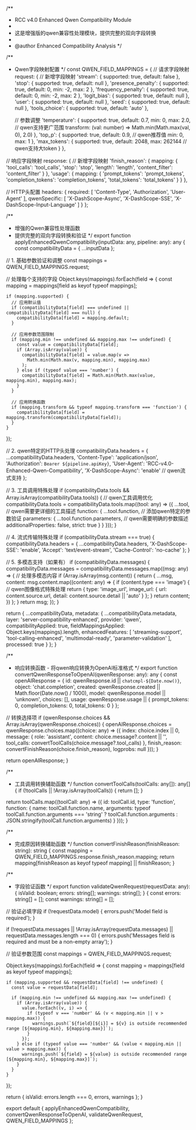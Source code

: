 /**
 * RCC v4.0 Enhanced Qwen Compatibility Module
 * 
 * 这是增强版的qwen兼容性处理模块，提供完整的双向字段转换
 * 
 * @author Enhanced Compatibility Analysis
 */

/**
 * Qwen字段映射配置
 */
const QWEN_FIELD_MAPPINGS = {
  // 请求字段映射
  request: {
    // 新增字段映射
    'stream': { supported: true, default: false },
    'stop': { supported: true, default: null },
    'presence_penalty': { supported: true, default: 0, min: -2, max: 2 },
    'frequency_penalty': { supported: true, default: 0, min: -2, max: 2 },
    'logit_bias': { supported: true, default: null },
    'user': { supported: true, default: null },
    'seed': { supported: true, default: null },
    'tools_choice': { supported: true, default: 'auto' },
    
    // 参数调整
    'temperature': { 
      supported: true, 
      default: 0.7, 
      min: 0, 
      max: 2.0, // qwen支持更广范围
      transform: (val: number) => Math.min(Math.max(val, 0), 2.0)
    },
    'top_p': { 
      supported: true, 
      default: 0.9, // qwen推荐值
      min: 0, 
      max: 1 
    },
    'max_tokens': { 
      supported: true, 
      default: 2048, 
      max: 262144 // qwen支持大token
    }
  },
  
  // 响应字段映射
  response: {
    // 新增字段映射
    'finish_reason': {
      mapping: {
        'tool_calls': 'tool_calls',
        'stop': 'stop',
        'length': 'length',
        'content_filter': 'content_filter'
      }
    },
    'usage': {
      mapping: {
        'prompt_tokens': 'prompt_tokens',
        'completion_tokens': 'completion_tokens',
        'total_tokens': 'total_tokens'
      }
    }
  },
  
  // HTTP头配置
  headers: {
    required: [
      'Content-Type',
      'Authorization',
      'User-Agent'
    ],
    qwenSpecific: [
      'X-DashScope-Async',
      'X-DashScope-SSE',
      'X-DashScope-Input-Language'
    ]
  }
};

/**
 * 增强的Qwen兼容性处理函数
 * 提供完整的双向字段转换和验证
 */
export function applyEnhancedQwenCompatibility(inputData: any, pipeline: any): any {
  const compatibilityData = { ...inputData };
  
  // 1. 基础参数验证和调整
  const mappings = QWEN_FIELD_MAPPINGS.request;
  
  // 处理每个支持的字段
  Object.keys(mappings).forEach(field => {
    const mapping = mappings[field as keyof typeof mappings];
    
    if (mapping.supported) {
      // 应用默认值
      if (compatibilityData[field] === undefined || compatibilityData[field] === null) {
        compatibilityData[field] = mapping.default;
      }
      
      // 应用参数范围限制
      if (mapping.min !== undefined && mapping.max !== undefined) {
        const value = compatibilityData[field];
        if (Array.isArray(value)) {
          compatibilityData[field] = value.map(v => 
            Math.min(Math.max(v, mapping.min), mapping.max)
          );
        } else if (typeof value === 'number') {
          compatibilityData[field] = Math.min(Math.max(value, mapping.min), mapping.max);
        }
      }
      
      // 应用转换函数
      if (mapping.transform && typeof mapping.transform === 'function') {
        compatibilityData[field] = mapping.transform(compatibilityData[field]);
      }
    }
  });
  
  // 2. qwen特定的HTTP头处理
  compatibilityData.headers = {
    ...compatibilityData.headers,
    'Content-Type': 'application/json',
    'Authorization': `Bearer ${pipeline.apiKey}`,
    'User-Agent': 'RCC-v4.0-Enhanced-Qwen-Compatibility',
    'X-DashScope-Async': 'enable' // qwen流式支持
  };
  
  // 3. 工具调用特殊处理
  if (compatibilityData.tools && Array.isArray(compatibilityData.tools)) {
    // qwen工具调用优化
    compatibilityData.tools = compatibilityData.tools.map((tool: any) => ({
      ...tool,
      // qwen需要更详细的工具描述
      function: {
        ...tool.function,
        // 添加qwen特定的参数验证
        parameters: {
          ...tool.function.parameters,
          // qwen需要明确的参数描述
          additionalProperties: false,
          strict: true
        }
      }
    }));
  }
  
  // 4. 流式传输特殊处理
  if (compatibilityData.stream === true) {
    compatibilityData.headers = {
      ...compatibilityData.headers,
      'X-DashScope-SSE': 'enable',
      'Accept': 'text/event-stream',
      'Cache-Control': 'no-cache'
    };
  }
  
  // 5. 多模态支持（如果有）
  if (compatibilityData.messages) {
    compatibilityData.messages = compatibilityData.messages.map((msg: any) => {
      // 处理多模态内容
      if (Array.isArray(msg.content)) {
        return {
          ...msg,
          content: msg.content.map((content: any) => {
            if (content.type === 'image') {
              // qwen图像格式特殊处理
              return {
                type: 'image_url',
                image_url: {
                  url: content.source.url,
                  detail: content.source.detail || 'auto'
                }
              };
            }
            return content;
          })
        };
      }
      return msg;
    });
  }
  
  return {
    ...compatibilityData,
    metadata: {
      ...compatibilityData.metadata,
      layer: 'server-compatibility-enhanced',
      provider: 'qwen',
      compatibilityApplied: true,
      fieldMappingsApplied: Object.keys(mappings).length,
      enhancedFeatures: [
        'streaming-support',
        'tool-calling-enhanced',
        'multimodal-ready',
        'parameter-validation'
      ],
      processed: true
    }
  };
}

/**
 * 响应转换函数 - 将qwen响应转换为OpenAI标准格式
 */
export function convertQwenResponseToOpenAI(qwenResponse: any): any {
  const openAIResponse = {
    id: qwenResponse.id || `chatcmpl-${Date.now()}`,
    object: 'chat.completion',
    created: qwenResponse.created || Math.floor(Date.now() / 1000),
    model: qwenResponse.model || 'unknown',
    choices: [],
    usage: qwenResponse.usage || {
      prompt_tokens: 0,
      completion_tokens: 0,
      total_tokens: 0
    }
  };
  
  // 转换选择项
  if (qwenResponse.choices && Array.isArray(qwenResponse.choices)) {
    openAIResponse.choices = qwenResponse.choices.map((choice: any) => ({
      index: choice.index || 0,
      message: {
        role: 'assistant',
        content: choice.message?.content || '',
        tool_calls: convertToolCalls(choice.message?.tool_calls)
      },
      finish_reason: convertFinishReason(choice.finish_reason),
      logprobs: null
    }));
  }
  
  return openAIResponse;
}

/**
 * 工具调用转换辅助函数
 */
function convertToolCalls(toolCalls: any[]): any[] {
  if (!toolCalls || !Array.isArray(toolCalls)) {
    return [];
  }
  
  return toolCalls.map((toolCall: any) => ({
    id: toolCall.id,
    type: 'function',
    function: {
      name: toolCall.function.name,
      arguments: typeof toolCall.function.arguments === 'string' 
        ? toolCall.function.arguments 
        : JSON.stringify(toolCall.function.arguments)
    }
  }));
}

/**
 * 完成原因转换辅助函数
 */
function convertFinishReason(finishReason: string): string {
  const mapping = QWEN_FIELD_MAPPINGS.response.finish_reason.mapping;
  return mapping[finishReason as keyof typeof mapping] || finishReason;
}

/**
 * 字段验证函数
 */
export function validateQwenRequest(requestData: any): {
  isValid: boolean;
  errors: string[];
  warnings: string[];
} {
  const errors: string[] = [];
  const warnings: string[] = [];
  
  // 验证必填字段
  if (!requestData.model) {
    errors.push('Model field is required');
  }
  
  if (!requestData.messages || !Array.isArray(requestData.messages) || requestData.messages.length === 0) {
    errors.push('Messages field is required and must be a non-empty array');
  }
  
  // 验证参数范围
  const mappings = QWEN_FIELD_MAPPINGS.request;
  
  Object.keys(mappings).forEach(field => {
    const mapping = mappings[field as keyof typeof mappings];
    
    if (mapping.supported && requestData[field] !== undefined) {
      const value = requestData[field];
      
      if (mapping.min !== undefined && mapping.max !== undefined) {
        if (Array.isArray(value)) {
          value.forEach((v, i) => {
            if (typeof v === 'number' && (v < mapping.min || v > mapping.max)) {
              warnings.push(`${field}[${i}] = ${v} is outside recommended range [${mapping.min}, ${mapping.max}]`);
            }
          });
        } else if (typeof value === 'number' && (value < mapping.min || value > mapping.max)) {
          warnings.push(`${field} = ${value} is outside recommended range [${mapping.min}, ${mapping.max}]`);
        }
      }
    }
  });
  
  return {
    isValid: errors.length === 0,
    errors,
    warnings
  };
}

export default {
  applyEnhancedQwenCompatibility,
  convertQwenResponseToOpenAI,
  validateQwenRequest,
  QWEN_FIELD_MAPPINGS
};
